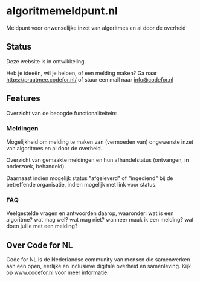 # algoritmemeldpunt.nl

Meldpunt voor onwenselijke inzet van algoritmes en ai door de overheid

## Status

Deze website is in ontwikkeling.

Heb je ideeën, wil je helpen, of een melding maken? Ga naar https://praatmee.codefor.nl/ of stuur een mail naar info@codefor.nl

## Features

Overzicht van de beoogde functionaliteitein:

### Meldingen

Mogelijkheid om melding te maken van (vermoeden van) ongewenste inzet van algoritmes en ai door de overheid.

Overzicht van gemaakte meldingen en hun afhandelstatus (ontvangen, in onderzoek, behandeld).

Daarnaast indien mogelijk status "afgeleverd" of "ingediend" bij de betreffende organisatie, indien mogelijk met link voor status.

### FAQ

Veelgestelde vragen en antwoorden daarop, waaronder: wat is een algoritme? wat mag wel? wat mag niet? wanneer maak ik een melding? wat doen jullie met een melding?

## Over Code for NL

Code for NL is de Nederlandse community van mensen die samenwerken aan een open, eerlijke en inclusieve digitale overheid en samenleving. Kijk op www.codefor.nl voor meer informatie.
